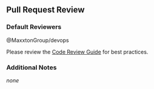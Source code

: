 <!-- This file is managed by Terraform, please contact devops team for changes -->
## Pull Request Review

### Default Reviewers
@MaxxtonGroup/devops

Please review the [Code Review Guide](#) for best practices.

<!-- Add an optional checklist here, for example: -->
<!-- ### Checklist
- [ ] PR title is clear and descriptive.
-->

### Additional Notes
<!-- Add any additional comments or feedback here -->
_none_
